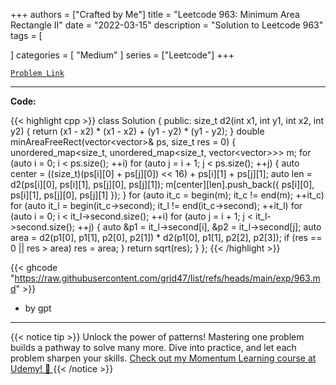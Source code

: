 
+++
authors = ["Crafted by Me"]
title = "Leetcode 963: Minimum Area Rectangle II"
date = "2022-03-15"
description = "Solution to Leetcode 963"
tags = [
    
]
categories = [
    "Medium"
]
series = ["Leetcode"]
+++



[`Problem Link`](https://leetcode.com/problems/minimum-area-rectangle-ii/description/)

---

**Code:**

{{< highlight cpp >}}
class Solution {
public:
    size_t d2(int x1, int y1, int x2, int y2) {
      return (x1 - x2) * (x1 - x2) + (y1 - y2) * (y1 - y2);
    }
    double minAreaFreeRect(vector<vector<int>>& ps, size_t res = 0) {
      unordered_map<size_t, unordered_map<size_t, vector<vector<int>>>> m;
      for (auto i = 0; i < ps.size(); ++i)
        for (auto j = i + 1; j < ps.size(); ++j) {
          auto center = ((size_t)(ps[i][0] + ps[j][0]) << 16) + ps[i][1] + ps[j][1];
          auto len = d2(ps[i][0], ps[i][1], ps[j][0], ps[j][1]);
          m[center][len].push_back({ ps[i][0], ps[i][1], ps[j][0], ps[j][1] });
        }
      for (auto it_c = begin(m); it_c != end(m); ++it_c)
        for (auto it_l = begin(it_c->second); it_l != end(it_c->second); ++it_l)
          for (auto i = 0; i < it_l->second.size(); ++i)
            for (auto j = i + 1; j < it_l->second.size(); ++j) {
              auto &p1 = it_l->second[i], &p2 = it_l->second[j];
              auto area = d2(p1[0], p1[1], p2[0], p2[1]) * d2(p1[0], p1[1], p2[2], p2[3]);
              if (res == 0 || res > area) res = area;
            }
      return sqrt(res);
    }
};
{{< /highlight >}}


{{< ghcode "https://raw.githubusercontent.com/grid47/list/refs/heads/main/exp/963.md" >}}
- by gpt
        
---


{{< notice tip >}}
Unlock the power of patterns! Mastering one problem builds a pathway to solve many more. Dive into practice, and let each problem sharpen your skills. [Check out my Momentum Learning course at Udemy! 🚀 ](https://www.udemy.com/course/algorithms-and-data-structures-in-cpp/)
{{< /notice >}}

